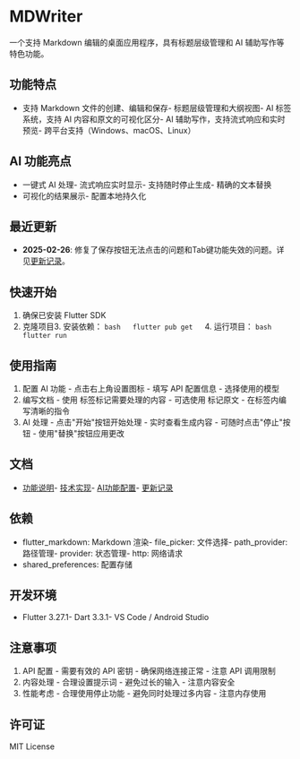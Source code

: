 # MDWriter
一个支持 Markdown 编辑的桌面应用程序，具有标题层级管理和 AI 辅助写作等特色功能。
## 功能特点

- 支持 Markdown 文件的创建、编辑和保存- 标题层级管理和大纲视图- AI 标签系统，支持 AI 内容和原文的可视化区分- AI 辅助写作，支持流式响应和实时预览- 跨平台支持（Windows、macOS、Linux）
## AI 功能亮点
- 一键式 AI 处理- 流式响应实时显示- 支持随时停止生成- 精确的文本替换
- 可视化的结果展示- 配置本地持久化
## 最近更新
- **2025-02-26**: 修复了保存按钮无法点击的问题和Tab键功能失效的问题。详见[更新记录](docs/更新记录.md)。
## 快速开始
1. 确保已安装 Flutter SDK
2. 克隆项目3. 安装依赖：
   ```bash   flutter pub get   ```4. 运行项目：   ```bash   flutter run   ```
## 使用指南
1. 配置 AI 功能   - 点击右上角设置图标   - 填写 API 配置信息   - 选择使用的模型
2. 编写文档   - 使用 <ai></ai> 标签标记需要处理的内容   - 可选使用 <origintext></origintext> 标记原文   - 在标签内编写清晰的指令
3. AI 处理   - 点击"开始"按钮开始处理   - 实时查看生成内容   - 可随时点击"停止"按钮   - 使用"替换"按钮应用更改
## 文档
- [功能说明](docs/功能说明.md)- [技术实现](docs/技术实现.md)- [AI功能配置](docs/AI功能配置.md)- [更新记录](docs/更新记录.md)
## 依赖
- flutter_markdown: Markdown 渲染- file_picker: 文件选择- path_provider: 路径管理- provider: 状态管理- http: 网络请求
- shared_preferences: 配置存储
## 开发环境
- Flutter 3.27.1- Dart 3.3.1- VS Code / Android Studio
## 注意事项
1. API 配置   - 需要有效的 API 密钥   - 确保网络连接正常   - 注意 API 调用限制
2. 内容处理   - 合理设置提示词   - 避免过长的输入   - 注意内容安全
3. 性能考虑   - 合理使用停止功能   - 避免同时处理过多内容   - 注意内存使用

## 许可证
MIT License
